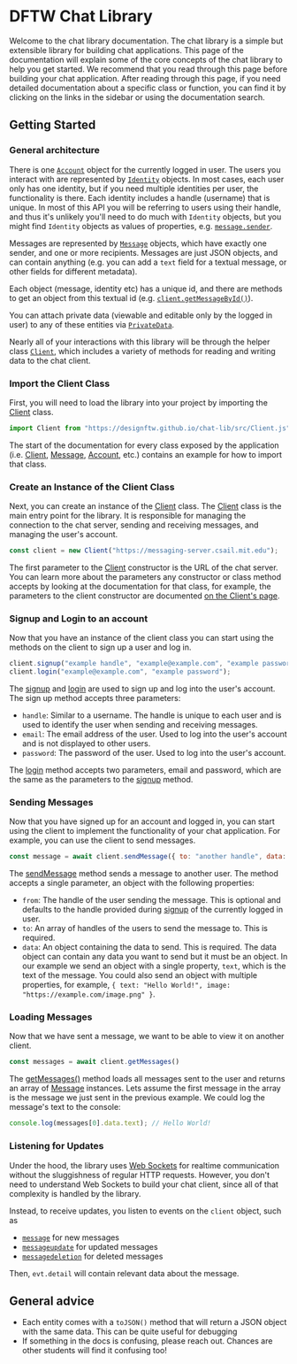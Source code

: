 # DFTW Chat Library

Welcome to the chat library documentation.
The chat library is a simple but extensible library for building chat applications.
This page of the documentation will explain some of the core concepts of the chat library to help you get started.
We recommend that you read through this page before building your chat application.
After reading through this page, if you need detailed documentation about a specific class or function, you can find it by clicking on the links in the sidebar or using the documentation search.

## Getting Started

### General architecture

There is one [`Account`](Account.html) object for the currently logged in user.
The users you interact with are represented by [`Identity`](Identity.html) objects.
In most cases, each user only has one identity, but if you need multiple identities per user, the functionality is there.
Each identity includes a handle (username) that is unique.
In most of this API you will be referring to users using their handle, and thus it's unlikely you'll need to do much with `Identity` objects,
but you might find `Identity` objects as values of properties, e.g. [`message.sender`](https://designftw.github.io/chat-lib/Message.html#sender).

Messages are represented by [`Message`](Message.html) objects, which have exactly one sender, and one or more recipients.
Messages are just JSON objects, and can contain anything (e.g. you can add a `text` field for a textual message, or other fields for different metadata).

Each object (message, identity etc) has a unique id, and there are methods to get an object from this textual id (e.g. [`client.getMessageById()`](https://designftw.github.io/chat-lib/Client.html#getMessageById)).

You can attach private data (viewable and editable only by the logged in user) to any of these entities via [`PrivateData`](PrivateData.html).

Nearly all of your interactions with this library will be through the helper class [`Client`](Client.html),
which includes a variety of methods for reading and writing data to the chat client.

### Import the Client Class

First, you will need to load the library into your project by importing the [Client](Client.html) class.

```js
import Client from "https://designftw.github.io/chat-lib/src/Client.js";
```

The start of the documentation for every class exposed by the application (i.e. [Client](Client.html), [Message](Message.html), [Account](Account.html), etc.) contains an example for how to import that class.

### Create an Instance of the Client Class

Next, you can create an instance of the [Client](Client.html) class.
The [Client](Client.html) class is the main entry point for the library.
It is responsible for managing the connection to the chat server, sending and receiving messages, and managing the user's account.

```js
const client = new Client("https://messaging-server.csail.mit.edu");
```

The first parameter to the [Client](Client.html) constructor is the URL of the chat server.
You can learn more about the parameters any constructor or class method accepts by looking at the documentation for that class, for example, the parameters to the client constructor are documented [on the Client's page](Client.html#Client).

### Signup and Login to an account

Now that you have an instance of the client class you can start using the methods on the client to sign up a user and log in.

```js
client.signup("example handle", "example@example.com", "example password");
client.login("example@example.com", "example password");
```

The [signup](Client.html#signup) and [login](Client.html#login) are used to sign up and log into the user's account.
The sign up method accepts three parameters:

- `handle`: Similar to a username. The handle is unique to each user and is used to identify the user when sending and receiving messages.
- `email`: The email address of the user. Used to log into the user's account and is not displayed to other users.
- `password`: The password of the user. Used to log into the user's account.

The [login](Client.html#login) method accepts two parameters, email and password, which are the same as the parameters to the [signup](Client.html#signup) method.

### Sending Messages

Now that you have signed up for an account and logged in, you can start using the client to implement the functionality of your chat application.
For example, you can use the client to send messages.


```js
const message = await client.sendMessage({ to: "another handle", data: { text: "Hello World!" } });
```

The [sendMessage](Client.html#sendMessage) method sends a message to another user.
The method accepts a single parameter, an object with the following properties:

- `from`: The handle of the user sending the message. This is optional and defaults to the handle provided during [signup](Client.html#signup) of the currently logged in user.
- `to`: An array of handles of the users to send the message to. This is required.
- `data`: An object containing the data to send. This is required. The data object can contain any data you want to send but it must be an object. In our example we send an object with a single property, `text`, which is the text of the message. You could also send an object with multiple properties, for example, `{ text: "Hello World!", image: "https://example.com/image.png" }`.

### Loading Messages

Now that we have sent a message, we want to be able to view it on another client.

```js
const messages = await client.getMessages()
```

The [getMessages()](Client.html#getMessages) method loads all messages sent to the user and returns an array of [Message](Message.html) instances.
Lets assume the first message in the array is the message we just sent in the previous example.
We could log the message's text to the console:

```js
console.log(messages[0].data.text); // Hello World!
```

### Listening for Updates

Under the hood, the library uses [Web Sockets](https://en.wikipedia.org/wiki/WebSocket) for realtime communication without the sluggishness of regular HTTP requests.
However, you don't need to understand Web Sockets to build your chat client,
since all of that complexity is handled by the library.

Instead, to receive updates, you listen to events on the `client` object, such as
- [`message`](https://designftw.github.io/chat-lib/global.html#event:message) for new messages
- [`messageupdate`](https://designftw.github.io/chat-lib/global.html#event:messageupdate) for updated messages
- [`messagedeletion`](https://designftw.github.io/chat-lib/global.html#event:messagedeletion) for deleted messages

Then, `evt.detail` will contain relevant data about the message.

## General advice

- Each entity comes with a `toJSON()` method that will return a JSON object with the same data. This can be quite useful for debugging
- If something in the docs is confusing, please reach out. Chances are other students will find it confusing too!